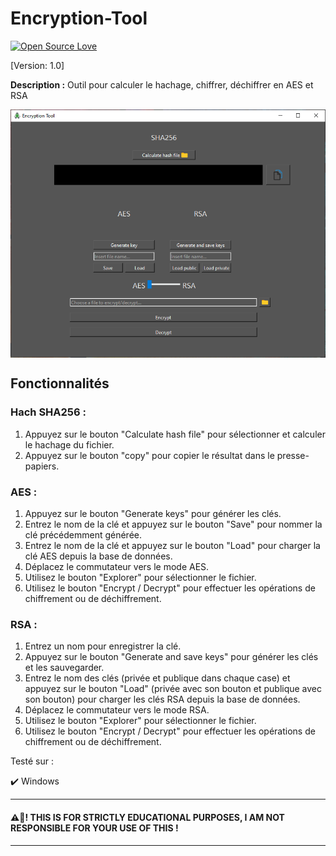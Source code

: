 # Encryption-Tool

[![Open Source Love](https://badges.frapsoft.com/os/v1/open-source.svg?v=102)](https://github.com/command-z3r0?tab=repositories) 

[Version: 1.0]

**Description :** Outil pour calculer le hachage, chiffrer, déchiffrer en AES et RSA

<img alt="Encryption-Tool" align="center" src="https://raw.githubusercontent.com/Yaneshema/QTCrypto/main/appli.png">

## Fonctionnalités

### Hach SHA256 :

1. Appuyez sur le bouton "Calculate hash file" pour sélectionner et calculer le hachage du fichier.
2. Appuyez sur le bouton "copy" pour copier le résultat dans le presse-papiers.

### AES :

1. Appuyez sur le bouton "Generate keys" pour générer les clés.
2. Entrez le nom de la clé et appuyez sur le bouton "Save" pour nommer la clé précédemment générée.
3. Entrez le nom de la clé et appuyez sur le bouton "Load" pour charger la clé AES depuis la base de données.
4. Déplacez le commutateur vers le mode AES.
5. Utilisez le bouton "Explorer" pour sélectionner le fichier.
6. Utilisez le bouton "Encrypt / Decrypt" pour effectuer les opérations de chiffrement ou de déchiffrement.

### RSA :

1. Entrez un nom pour enregistrer la clé.
2. Appuyez sur le bouton "Generate and save keys" pour générer les clés et les sauvegarder.
3. Entrez le nom des clés (privée et publique dans chaque case) et appuyez sur le bouton "Load" (privée avec son bouton et publique avec son bouton) pour charger les clés RSA depuis la base de données.
4. Déplacez le commutateur vers le mode RSA.
5. Utilisez le bouton "Explorer" pour sélectionner le fichier.
6. Utilisez le bouton "Encrypt / Decrypt" pour effectuer les opérations de chiffrement ou de déchiffrement.

Testé sur :
 
 :heavy_check_mark: Windows

-----------------------------------------------------------------------------------------------------
#### ⚠️🚧! THIS IS FOR STRICTLY EDUCATIONAL PURPOSES, I AM NOT RESPONSIBLE FOR YOUR USE OF THIS !
------------------------------------------------------------------------------------------------------


